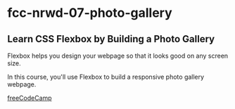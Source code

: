 # fcc-nrwd-07-photo-gallery

## Learn CSS Flexbox by Building a Photo Gallery

Flexbox helps you design your webpage so that it looks good on any screen size.

In this course, you'll use Flexbox to build a responsive photo gallery webpage.

[freeCodeCamp](https://www.freecodecamp.org/learn/2022/responsive-web-design/)